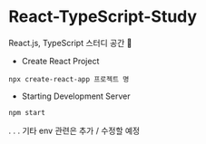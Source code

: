 # React-TypeScript-Study
React.js, TypeScript 스터디 공간 🐣


- Create React Project
~~~
npx create-react-app 프로젝트 명
~~~

- Starting Development Server
~~~
npm start
~~~

.
.
.
기타 env 관련은 추가 / 수정할 예정

